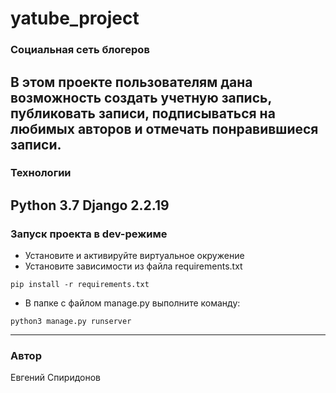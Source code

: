 # yatube_project
### Социальная сеть блогеров
В этом проекте пользователям дана возможность создать учетную запись, публиковать записи, подписываться на любимых авторов и отмечать понравившиеся записи.
---
### Технологии
Python 3.7
Django 2.2.19
---
### Запуск проекта в dev-режиме
- Установите и активируйте виртуальное окружение
- Установите зависимости из файла requirements.txt
```
pip install -r requirements.txt
``` 
- В папке с файлом manage.py выполните команду:
```
python3 manage.py runserver
```
---
### Автор
Евгений Спиридонов
